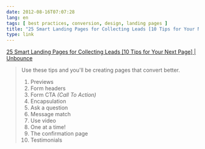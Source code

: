 ```yaml
---
date: 2012-08-16T07:07:28
lang: en
tags: [ best practices, conversion, design, landing pages ]
title: "25 Smart Landing Pages for Collecting Leads [10 Tips for Your Next Page] | Unbounce"
type: link
---
```


[25 Smart Landing Pages for Collecting Leads [10 Tips for Your Next Page] | Unbounce](http://unbounce.com/landing-page-examples/built-using-unbounce/25-lead-gen-landing-pages-critiqued-for-conversion/)

> Use these tips and you'll be creating pages that convert better.
>
> 1.  Previews
> 2.  Form headers
> 3.  Form CTA *(Call To Action)*
> 4.  Encapsulation
> 5.  Ask a question
> 6.  Message match
> 7.  Use video
> 8.  One at a time!
> 9.  The confirmation page
> 10. Testimonials

